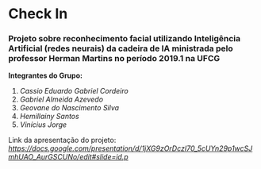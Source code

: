 # Check In

### Projeto sobre reconhecimento facial utilizando Inteligência Artificial (redes neurais) da cadeira de IA ministrada pelo professor Herman Martins no período 2019.1 na UFCG

**Integrantes do Grupo:** 
1) *Cassio Eduardo Gabriel Cordeiro*
2) *Gabriel Almeida Azevedo*
3) *Geovane do Nascimento Silva*
4) *Hemillainy Santos*
5) *Vinícius Jorge*

Link da apresentação do projeto: *https://docs.google.com/presentation/d/1jXG9zOrDczI70_5cUYn29p1wcSJmhUAO_AurGSCUNo/edit#slide=id.p*
